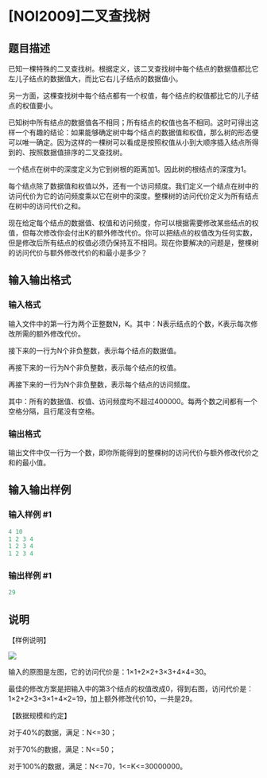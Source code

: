 # [NOI2009]二叉查找树

## 题目描述

已知一棵特殊的二叉查找树。根据定义，该二叉查找树中每个结点的数据值都比它左儿子结点的数据值大，而比它右儿子结点的数据值小。

另一方面，这棵查找树中每个结点都有一个权值，每个结点的权值都比它的儿子结点的权值要小。

已知树中所有结点的数据值各不相同；所有结点的权值也各不相同。这时可得出这样一个有趣的结论：如果能够确定树中每个结点的数据值和权值，那么树的形态便可以唯一确定。因为这样的一棵树可以看成是按照权值从小到大顺序插入结点所得到的、按照数据值排序的二叉查找树。

一个结点在树中的深度定义为它到树根的距离加1。因此树的根结点的深度为1。

每个结点除了数据值和权值以外，还有一个访问频度。我们定义一个结点在树中的访问代价为它的访问频度乘以它在树中的深度。整棵树的访问代价定义为所有结点在树中的访问代价之和。

现在给定每个结点的数据值、权值和访问频度，你可以根据需要修改某些结点的权值，但每次修改你会付出K的额外修改代价。你可以把结点的权值改为任何实数，但是修改后所有结点的权值必须仍保持互不相同。现在你要解决的问题是，整棵树的访问代价与额外修改代价的和最小是多少？

## 输入输出格式

### 输入格式

输入文件中的第一行为两个正整数N，K。其中：N表示结点的个数，K表示每次修改所需的额外修改代价。

接下来的一行为N个非负整数，表示每个结点的数据值。

再接下来的一行为N个非负整数，表示每个结点的权值。

再接下来的一行为N个非负整数，表示每个结点的访问频度。

其中：所有的数据值、权值、访问频度均不超过400000。每两个数之间都有一个空格分隔，且行尾没有空格。

### 输出格式

输出文件中仅一行为一个数，即你所能得到的整棵树的访问代价与额外修改代价之和的最小值。

## 输入输出样例

### 输入样例 #1

```cpp
4 10
1 2 3 4
1 2 3 4
1 2 3 4

```
### 输出样例 #1

```cpp
29
```


## 说明

【样例说明】

![](https://cdn.luogu.com.cn/upload/pic/2613.png)

输入的原图是左图，它的访问代价是：1×1+2×2+3×3+4×4=30。

最佳的修改方案是把输入中的第3个结点的权值改成0，得到右图，访问代价是：1×2+2×3+3×1+4×2=19，加上额外修改代价10，一共是29。

【数据规模和约定】

对于40%的数据，满足：N<=30；

对于70%的数据，满足：N<=50；

对于100%的数据，满足：N<=70，1<=K<=30000000。

